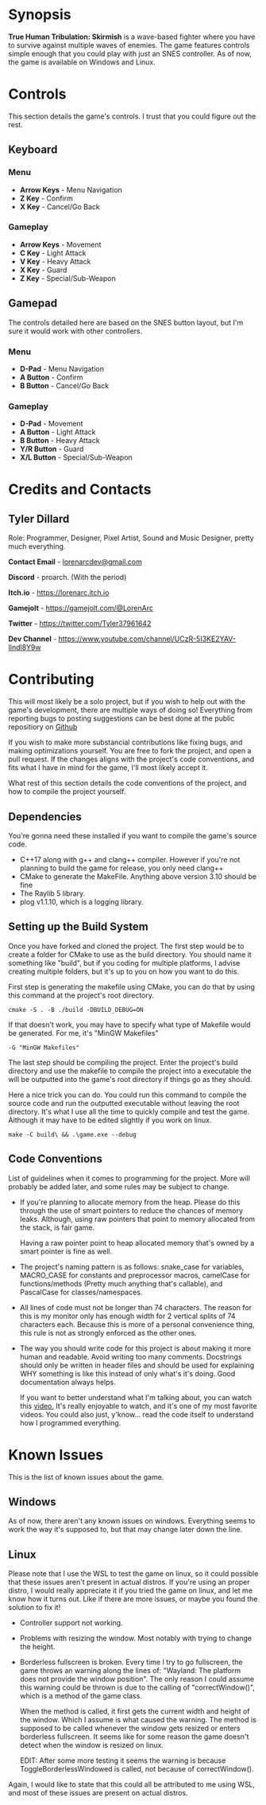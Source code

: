 # Synopsis
**True Human Tribulation: Skirmish** is a wave-based fighter where you
have to survive against multiple waves of enemies. The game features 
controls simple enough that you could play with just an SNES controller.
As of now, the game is available on Windows and Linux.


# Controls
This section details the game's controls. I trust that you could figure
out the rest.

## Keyboard

### Menu
* **Arrow Keys** - Menu Navigation
* **Z Key** - Confirm
* **X Key** - Cancel/Go Back

### Gameplay
* **Arrow Keys** - Movement
* **C Key** - Light Attack
* **V Key** - Heavy Attack
* **X Key** - Guard
* **Z Key** - Special/Sub-Weapon

## Gamepad
The controls detailed here are based on the SNES button layout, but I'm
sure it would work with other controllers.

### Menu
* **D-Pad** - Menu Navigation
* **A Button** - Confirm
* **B Button** - Cancel/Go Back

### Gameplay
* **D-Pad** - Movement
* **A Button** - Light Attack
* **B Button** - Heavy Attack
* **Y/R Button** - Guard
* **X/L Button** - Special/Sub-Weapon


# Credits and Contacts

## Tyler Dillard
Role: Programmer, Designer, Pixel Artist, Sound and Music Designer, pretty
much everything.

**Contact Email** - lorenarcdev@gmail.com

**Discord** - proarch. (With the period)

**Itch.io** - https://lorenarc.itch.io

**Gamejolt** - https://gamejolt.com/@LorenArc

**Twitter** - https://twitter.com/Tyler37961642

**Dev Channel** - https://www.youtube.com/channel/UCzR-5I3KE2YAV-Ilndl8Y9w


# Contributing
This will most likely be a solo project, but if you wish to help out with
the game's development, there are multiple ways of doing so! Everything
from reporting bugs to posting suggestions can be best done at the public
repositiory on [Github](https://github.com/ProarchwasTaken/tld_skirmish)

If you wish to make more substancial contributions like fixing bugs, and
making optimizations yourself. You are free to fork the project, and open
a pull request. If the changes aligns with the project's code conventions,
and fits what I have in mind for the game, I'll most likely accept it.

What rest of this section details the code conventions of the project, and
how to compile the project yourself.

## Dependencies
You're gonna need these installed if you want to compile the game's source
code.

* C++17 along with g++ and clang++ compiler. However if you're not 
  planning to build the game for release, you only need clang++ 
* CMake to generate the MakeFile. Anything above version 3.10 should be
  fine
* The Raylib 5 library.
* plog v1.1.10, which is a logging library.

## Setting up the Build System 
Once you have forked and cloned the project. The first step would be to
create a folder for CMake to use as the build directory. You should
name it something like "build", but if you coding for multiple platforms,
I advise creating multiple folders, but it's up to you on how you want to
do this.

First step is generating the makefile using CMake, you can do that by
using this command at the project's root directory.

`cmake -S . -B ./build -DBUILD_DEBUG=ON`

If that doesn't work, you may have to specify what type of Makefile would
be generated. For me, it's "MinGW Makefiles"

`-G "MinGW Makefiles"`

The last step should be compiling the project. Enter the project's build
directory and use the makefile to compile the project into a executable
the will be outputted into the game's root directory if things go as they
should.

Here a nice trick you can do. You could run this command to compile the
source code and run the outputted executable without leaving the root
directory. It's what I use all the time to quickly compile and test the
game. Although it may have to be edited slightly if you work on linux.

`make -C build\ && .\game.exe --debug`

## Code Conventions
List of guidelines when it comes to programming for the project. More will
probably be added later, and some rules may be subject to change.

* If you're planning to allocate memory from the heap. Please do this
  through the use of smart pointers to reduce the chances of memory leaks.
  Although, using raw pointers that point to memory allocated from the 
  stack, is fair game. 

  Having a raw pointer point to heap allocated memory that's owned by a 
  smart pointer is fine as well.

* The project's naming pattern is as follows: snake_case for variables,
  MACRO_CASE for constants and preprocessor macros, camelCase for 
  functions/methods (Pretty much anything that's callable), and PascalCase
  for classes/namespaces.

* All lines of code must not be longer than 74 characters. The reason for
  this is my monitor only has enough width for 2 vertical splits of 74
  characters each. Because this is more of a personal convenience thing,
  this rule is not as strongly enforced as the other ones.

* The way you should write code for this project is about making it more 
  human and readable. Avoid writing too many comments. Docstrings should
  only be written in header files and should be used for explaining WHY 
  something is like this instead of only what's it's doing. Good
  documentation always helps.

  If you want to better understand what I'm talking about, you can watch
  this [video.](https://www.youtube.com/watch?v=Bf7vDBBOBUA&t) It's really
  enjoyable to watch, and it's one of my most favorite videos. You could
  also just, y'know... read the code itself to understand how I 
  programmed everything.


# Known Issues
This is the list of known issues about the game.

## Windows
As of now, there aren't any known issues on windows. Everything seems to
work the way it's supposed to, but that may change later down the line.

## Linux
Please note that I use the WSL to test the game on linux, so it could
possible that these issues aren't present in actual distros. If you're 
using an proper distro, I would really appreciate it if you tried the game
on linux, and let me know how it turns out. Like if there are more issues,
or maybe you found the solution to fix it!

* Controller support not working.

* Problems with resizing the window. Most notably with trying to change
  the height.

* Borderless fullscreen is broken. Every time I try to go fullscreen, the
  game throws an warning along the lines of: "Wayland: The platform does 
  not provide the window position". The only reason I could assume this 
  warning could be thrown is due to the calling of "correctWindow()", 
  which is a method of the game class. 

  When the method is called, it first gets the current width and height of 
  the window. Which I assume is what caused the warning. The method is 
  supposed to be called whenever the window gets resized or enters
  borderless fullscreen. It seems like for some reason the game doesn't
  detect when the window is resized on linux.

  EDIT: After some more testing it seems the warning is because 
  ToggleBorderlessWindowed is called, not because of correctWindow().

Again, I would like to state that this could all be attributed to me using
WSL, and most of these issues are present on actual distros.

